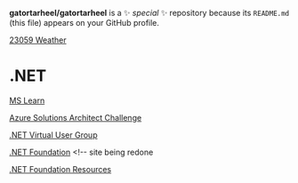**gatortarheel/gatortarheel** is a ✨ _special_ ✨ repository because its `README.md` (this file) appears on your GitHub profile.

[23059 Weather](https://forecast.weather.gov/MapClick.php?lat=37.69143863878321&lon=-77.55688946027959&site=all&smap=1#.VDfTSBZlzOE)

# .NET 
[MS Learn](https://learn.microsoft.com/en-us/training/)

[Azure Solutions Architect Challenge](https://learn.microsoft.com/en-us/training/challenges?id=5DE75E0E-3181-4EC4-ADC7-FACADCED7EB5&wt.mc_id=cloudskillschallenge_5DE75E0E-3181-4EC4-ADC7-FACADCED7EB5)

[.NET Virtual User Group](https://www.meetup.com/dotnet-virtual-user-group/welcome/join/)

[.NET Foundation](https://old.dotnetfoundation.org/) <!-- site being redone

[.NET Foundation Resources](https://dotnetfoundation.org/community/resources)
